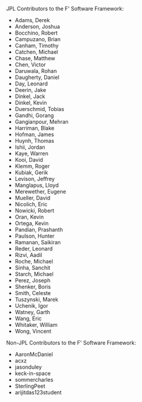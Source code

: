 JPL Contributors to the F' Software Framework:

* Adams, Derek
* Anderson, Joshua
* Bocchino, Robert
* Campuzano, Brian
* Canham, Timothy
* Catchen, Michael
* Chase, Matthew
* Chen, Victor
* Daruwala, Rohan
* Daugherty, Daniel
* Day, Leonard
* Deerin, Jake
* Dinkel, Jack
* Dinkel, Kevin
* Duerschmid, Tobias
* Gandhi, Gorang
* Gangianpour, Mehran
* Harriman, Blake
* Hofman, James
* Huynh, Thomas
* Ishii, Jordan
* Kaye, Warren
* Kooi, David
* Klemm, Roger
* Kubiak, Gerik
* Levison, Jeffrey
* Manglapus, Lloyd
* Merewether, Eugene
* Mueller, David
* Nicolich, Eric
* Nowicki, Robert
* Oran, Kevin
* Ortega, Kevin
* Pandian, Prashanth 
* Paulson, Hunter
* Ramanan, Saikiran
* Reder, Leonard
* Rizvi, Aadil
* Roche, Michael
* Sinha, Sanchit
* Starch, Michael
* Perez, Joseph
* Shenker, Boris
* Smith, Celeste
* Tuszynski, Marek
* Uchenik, Igor
* Watney, Garth
* Wang, Eric
* Whitaker, William
* Wong, Vincent

Non-JPL Contributors to the F' Software Framework:

* AaronMcDaniel
* acxz
* jasonduley
* keck-in-space
* sommercharles
* SterlingPeet
* arijitdas123student